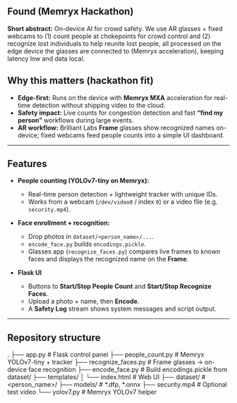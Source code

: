 ## Found (Memryx Hackathon)

**Short abstract:** On-device AI for crowd safety. We use AR glasses + fixed webcams to (1) count people at chokepoints for crowd control and (2) recognize lost individuals to help reunite lost people, all processed on the edge device the glasses are connected to (Memryx acceleration), keeping latency low and data local.

## Why this matters (hackathon fit)
- **Edge-first:** Runs on the device with **Memryx MXA** acceleration for real-time detection without shipping video to the cloud.
- **Safety impact:** Live counts for congestion detection and fast **“find my person”** workflows during large events.
- **AR workflow:** Brilliant Labs **Frame** glasses show recognized names on-device; fixed webcams feed people counts into a simple UI dashboard.

---

## Features

- **People counting (YOLOv7-tiny on Memryx):**
  - Real-time person detection + lightweight tracker with unique IDs.
  - Works from a webcam (`/dev/video0` / index `0`) or a video file (e.g. `security.mp4`).

- **Face enrollment + recognition:**
  - Drop photos in `dataset/<person_name>/...`.
  - `encode_face.py` builds `encodings.pickle`.
  - Glasses app (`recognize_faces.py`) compares live frames to known faces and displays the recognized name on the **Frame**.

- **Flask UI**
  - Buttons to **Start/Stop People Count** and **Start/Stop Recognize Faces**.
  - Upload a photo + name, then **Encode**.
  - A **Safety Log** stream shows system messages and script output.

---

## Repository structure
.
├── app.py # Flask control panel 
├── people_count.py # Memryx YOLOv7-tiny + tracker
├── recognize_faces.py # Frame glasses -> on-device face recognition
├── encode_face.py # Build encodings.pickle from dataset/
├── templates/
│ └── index.html # Web UI
├── dataset/ # <person_name>/<photos> 
├── models/ # *.dfp, *.onnx 
├── security.mp4 # Optional test video 
└── yolov7.py # Memryx YOLOv7 helper




